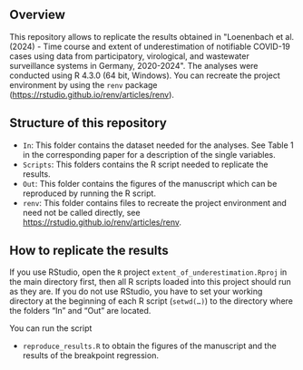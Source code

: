 ## Overview
This repository allows to replicate the results obtained in "Loenenbach et al. (2024) - Time course and extent of underestimation of notifiable COVID-19 cases using data from participatory, virological, and wastewater surveillance systems in Germany, 2020-2024". The analyses were conducted using R 4.3.0 (64 bit, Windows). You can recreate the project environment by using the `renv` package (https://rstudio.github.io/renv/articles/renv).

## Structure of this repository
* `In`: This folder contains the dataset needed for the analyses. See Table 1 in the corresponding paper for a description of the single variables.
* `Scripts`: This folders contains the R script needed to replicate the results.
* `Out`: This folder contains the figures of the manuscript which can be reproduced by running the R script.
* `renv`: This folder contains files to recreate the project environment and need not be called directly, see https://rstudio.github.io/renv/articles/renv.

## How to replicate the results
If you use RStudio, open the `R` project 
`extent_of_underestimation.Rproj` in the main directory first, then all R scripts loaded into this project should run as they are. If you do not use RStudio, you have to set your working directory at the beginning of each R script (`setwd(…)`) to the directory where the folders “In” and “Out” are located.

You can run the script
* `reproduce_results.R` to obtain the figures of the manuscript and the results of the breakpoint regression.
